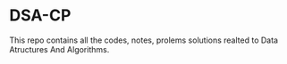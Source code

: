 # DSA-CP
This repo contains all the codes, notes, prolems solutions realted to Data Atructures And Algorithms.
